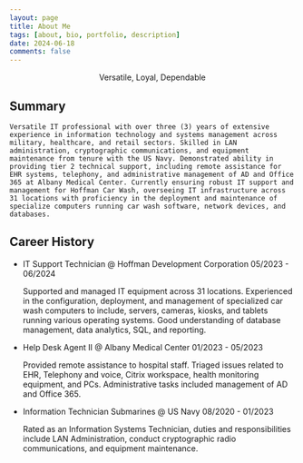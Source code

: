 ```yaml
---
layout: page
title: About Me
tags: [about, bio, portfolio, description]
date: 2024-06-18
comments: false
---
```


<center>Versatile, Loyal, Dependable</center>

## Summary

    Versatile IT professional with over three (3) years of extensive experience in information technology and systems management across military, healthcare, and retail sectors. Skilled in LAN administration, cryptographic communications, and equipment maintenance from tenure with the US Navy. Demonstrated ability in providing tier 2 technical support, including remote assistance for EHR systems, telephony, and administrative management of AD and Office 365 at Albany Medical Center. Currently ensuring robust IT support and management for Hoffman Car Wash, overseeing IT infrastructure across 31 locations with proficiency in the deployment and maintenance of specialize computers running car wash software, network devices, and databases.

## Career History

-   IT Support Technician @ Hoffman Development Corporation 
    05/2023 - 06/2024

    Supported and managed IT equipment across 31 locations. Experienced in the configuration, deployment, and management of specialized car wash computers to include, servers, cameras, kiosks, and tablets running various operating systems. Good understanding of database management, data analytics, SQL, and reporting. 

-   Help Desk Agent II @ Albany Medical Center 
    01/2023 - 05/2023

    Provided remote assistance to hospital staff. Triaged issues related to EHR, Telephony and voice, Citrix workspace, health monitoring equipment, and PCs. Administrative tasks included management of AD and Office 365. 

-   Information Technician Submarines @ US Navy 
    08/2020 - 01/2023

    Rated as an Information Systems Technician, duties and responsibilities include LAN Administration, conduct cryptographic radio communications, and equipment maintenance.